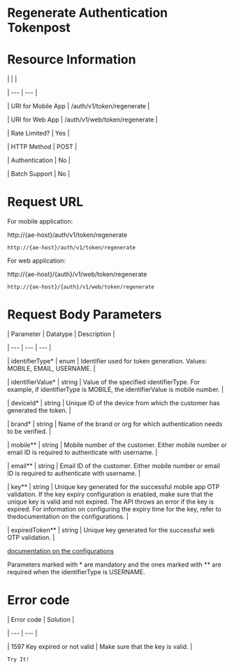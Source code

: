 # Regenerate Authentication Tokenpost

# Resource Information

|  |  |

| --- | --- |

| URI for Mobile App | /auth/v1/token/regenerate |

| URI for Web App | /auth/v1/web/token/regenerate |

| Rate Limited? | Yes |

| HTTP Method | POST |

| Authentication | No |

| Batch Support | No |



# Request URL

For mobile application:

http://{ae-host}/auth/v1/token/regenerate

```
http://{ae-host}/auth/v1/token/regenerate
```

For web application:

http://{ae-host}/{auth}/v1/web/token/regenerate

```
http://{ae-host}/{auth}/v1/web/token/regenerate
```

# Request Body Parameters

| Parameter | Datatype | Description |

| --- | --- | --- |

| identifierType* | enum | Identifier used for token generation. Values: MOBILE, EMAIL, USERNAME. |

| identifierValue* | string | Value of the specified identifierType. For example, if identifierType is MOBILE, the identifierValue is mobile number. |

| deviceId* | string | Unique ID of the device from which the customer has generated the token. |

| brand* | string | Name of the brand or org for which authentication needs to be verified. |

| mobile** | string | Mobile number of the customer. Either mobile number or email ID is required to authenticate with username. |

| email** | string | Email ID of the customer. Either mobile number or email ID is required to authenticate with username. |

| key** | string | Unique key generated for the successful mobile app OTP validation. If the key expiry configuration is enabled, make sure that the unique key is valid and not expired. The API throws an error if the key is expired. For information on configuring the expiry time for the key, refer to thedocumentation on the configurations. |

| expiredToken** | string | Unique key generated for the successful web OTP validation. |



[documentation on the configurations](/reference/validate-otp-api#configuring-validity-for-the-key)

Parameters marked with * are mandatory and the ones marked with ** are required when the identifierType is USERNAME.

# Error code

| Error code | Solution |

| --- | --- |

| 1597 Key expired or not valid | Make sure that the key is valid. |



`Try It!`